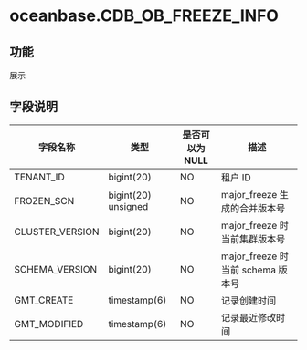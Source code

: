 # oceanbase.CDB_OB_FREEZE_INFO
## 功能
展示
## 字段说明

| 字段名称 | 类型 | 是否可以为 NULL | 描述 |
| --- | --- | --- | --- |
| TENANT_ID| bigint(20) | NO | 租户 ID |
| FROZEN_SCN | bigint(20) unsigned | NO | major_freeze 生成的合并版本号 |
| CLUSTER_VERSION | bigint(20) | NO | major_freeze 时当前集群版本号 |
| SCHEMA_VERSION | bigint(20) | NO | major_freeze 时当前 schema 版本号 |
| GMT_CREATE | timestamp(6) | NO | 记录创建时间 |
| GMT_MODIFIED | timestamp(6) | NO | 记录最近修改时间 |